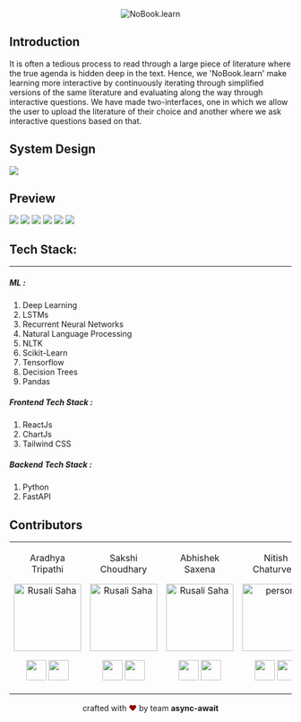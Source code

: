 <p align="center">
<img src="https://cdn.discordapp.com/attachments/816186705991696406/820705097352216626/Screenshot_2021-03-14_at_22.33.48.png" alt="NoBook.learn"/>
</p>

Introduction 
---
It is often a tedious process to read through a large piece of literature where the true agenda is hidden deep in the text. Hence, we 'NoBook.learn' make learning more interactive by continuously iterating through simplified versions of the same literature and evaluating along the way through interactive questions. We have made two-interfaces, one in which we allow the user to upload the literature of their choice and another where we ask interactive questions based on that. 

System Design
---
![](https://cdn.discordapp.com/attachments/816371216214392892/816671568155115560/Interactive_learning.png)

Preview
----

![](https://cdn.discordapp.com/attachments/816371216214392892/820736775080509440/Screenshot_2021-03-15_at_00.39.43.png)
![](https://cdn.discordapp.com/attachments/816371216214392892/820746686309466142/Screenshot_2021-03-15_at_01.19.08.png)
![](https://cdn.discordapp.com/attachments/816186705991696406/820736043702550558/Screenshot_2021-03-14_at_20.53.01.png)
![](https://cdn.discordapp.com/attachments/816371216214392892/820738887868874792/Screenshot_2021-03-15_at_00.48.09.png)
![](https://cdn.discordapp.com/attachments/816371216214392892/820738943934005248/Screenshot_2021-03-15_at_00.48.23.png)
![](https://cdn.discordapp.com/attachments/816371216214392892/820737060800430130/Screenshot_2021-03-15_at_00.40.55.png)

## **Tech Stack:**

<hr>


##### ML :

  1.	Deep Learning
  2.	LSTMs
  3.	Recurrent Neural Networks
  4.	Natural Language Processing
  5.	NLTK
  6.	Scikit-Learn
  7.	Tensorflow
  8.  Decision Trees
  9.  Pandas

##### Frontend Tech Stack :

1. ReactJs
2. ChartJs
3. Tailwind CSS

##### Backend Tech Stack :

1. Python
2. FastAPI
 


  
  
  ## Contributors

<table>
<tr align="center">




<td>

Aradhya Tripathi

<p align="center">
<img src = "https://avatars.githubusercontent.com/Aradhya-Tripathi"  height="120" alt="Rusali Saha">
</p>
<p align="center">
<a href = "https://github.com/Aradhya-Tripathi"><img src = "http://www.iconninja.com/files/241/825/211/round-collaboration-social-github-code-circle-network-icon.svg" width="36" height = "36"/></a>
<a href = "https://www.linkedin.com/in/aradhya-tripathi51/">
<img src = "http://www.iconninja.com/files/863/607/751/network-linkedin-social-connection-circular-circle-media-icon.svg" width="36" height="36"/>
</a>
</p>
</td>

<td>

Sakshi Choudhary

<p align="center">
<img src = "https://avatars.githubusercontent.com/sakshi-choudhary"  height="120" alt="Rusali Saha">
</p>
<p align="center">
<a href = "https://github.com/sakshi-choudhary"><img src = "http://www.iconninja.com/files/241/825/211/round-collaboration-social-github-code-circle-network-icon.svg" width="36" height = "36"/></a>
<a href = "https://www.linkedin.com/in/sakshichoudhary23/">
<img src = "http://www.iconninja.com/files/863/607/751/network-linkedin-social-connection-circular-circle-media-icon.svg" width="36" height="36"/>
</a>
</p>
</td>

<td>

Abhishek Saxena

<p align="center">
<img src = "https://avatars.githubusercontent.com/saxenabhishek"  height="120" alt="Rusali Saha">
</p>
<p align="center">
<a href = "https://github.com/saxenabhishek"><img src = "http://www.iconninja.com/files/241/825/211/round-collaboration-social-github-code-circle-network-icon.svg" width="36" height = "36"/></a>
<a href = "https://www.linkedin.com/in/sakshichoudhary23/">
<img src = "http://www.iconninja.com/files/863/607/751/network-linkedin-social-connection-circular-circle-media-icon.svg" width="36" height="36"/>
</a>
</p>
</td>

<td>

Nitish Chaturvedi

<p align="center">
<img src = "https://avatars.githubusercontent.com/waterupto"  height="120" alt="person">
</p>
<p align="center">
<a href = "https://github.com/waterupto"><img src = "http://www.iconninja.com/files/241/825/211/round-collaboration-social-github-code-circle-network-icon.svg" width="36" height = "36"/></a>
<a href = "https://www.linkedin.com/in/waterupto/">
<img src = "http://www.iconninja.com/files/863/607/751/network-linkedin-social-connection-circular-circle-media-icon.svg" width="36" height="36"/>
</a>
</p>
</td>






  </table>
</tr>
  </table>


<p align="center">
crafted with <span style="color: #8b0000;">&hearts;</span> by team <b>async-await</b>
</p>
